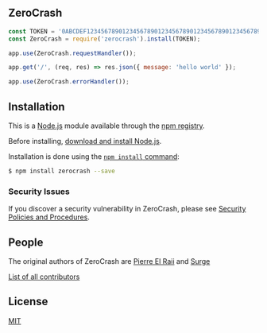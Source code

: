 ## ZeroCrash

```js
const TOKEN = '0ABCDEF12345678901234567890123456789012345678901234567890ABCDEF0';
const ZeroCrash = require('zerocrash').install(TOKEN);

app.use(ZeroCrash.requestHandler());

app.get('/', (req, res) => res.json({ message: 'hello world' });

app.use(ZeroCrash.errorHandler());
```

## Installation

This is a [Node.js](https://nodejs.org/en/) module available through the
[npm registry](https://www.npmjs.com/).

Before installing, [download and install Node.js](https://nodejs.org/en/download/).

Installation is done using the
[`npm install` command](https://docs.npmjs.com/getting-started/installing-npm-packages-locally):

```bash
$ npm install zerocrash --save
```

### Security Issues

If you discover a security vulnerability in ZeroCrash, please see [Security Policies and Procedures](Security.md).

## People

The original authors of ZeroCrash are [Pierre El Raii](https://github.com/pierreraii) and [Surge](https://github.com/surgeharb)

[List of all contributors](https://github.com/nodeward/zerocrash/graphs/contributors)

## License

  [MIT](LICENSE)
